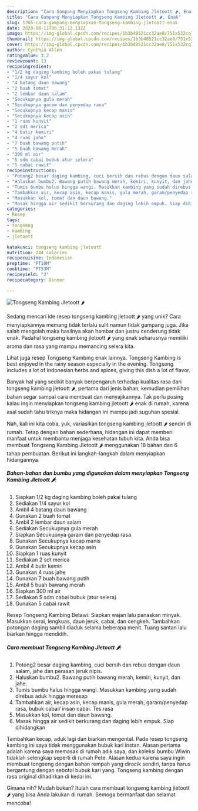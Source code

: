 ```yaml
---
description: "Cara Gampang Menyiapkan Tongseng Kambing Jletoott 🌶, Enak"
title: "Cara Gampang Menyiapkan Tongseng Kambing Jletoott 🌶, Enak"
slug: 1705-cara-gampang-menyiapkan-tongseng-kambing-jletoott-enak
date: 2020-08-11T06:31:12.132Z
image: https://img-global.cpcdn.com/recipes/1b3b48521cc32ae8/751x532cq70/tongseng-kambing-jletoott-🌶-foto-resep-utama.jpg
thumbnail: https://img-global.cpcdn.com/recipes/1b3b48521cc32ae8/751x532cq70/tongseng-kambing-jletoott-🌶-foto-resep-utama.jpg
cover: https://img-global.cpcdn.com/recipes/1b3b48521cc32ae8/751x532cq70/tongseng-kambing-jletoott-🌶-foto-resep-utama.jpg
author: Cynthia Allen
ratingvalue: 3.2
reviewcount: 13
recipeingredient:
- "1/2 kg daging kambing boleh pakai tulang"
- "1/4 sayur kol"
- "4 batang daun bawang"
- "2 buah tomat"
- "2 lembar daun salam"
- "Secukupnya gula merah"
- "Secukupnya garam dan penyedap rasa"
- "Secukupnya kecap manis"
- "Secukupnya kecap asin"
- "1 ruas kunyit"
- "2 sdt merica"
- "4 butir kemiri"
- "4 ruas jahe"
- "7 buah bawang putih"
- "5 buah bawang merah"
- "300 ml air"
- "5 sdm cabai bubuk atur selera"
- "5 cabai rawit"
recipeinstructions:
- "Potong2 besar daging kambing, cuci bersih dan rebus dengan daun salam, jahe dan perasan jeruk nipis."
- "Haluskan bumbu2. Bawang putih bawang merah, kemiri, kunyit, dan jahe."
- "Tumis bumbu halus hingga wangi. Masukkan kambing yang sudah direbus aduk hingga meresap"
- "Tambahkan air, kecap asin, kecap manis, gula merah, garam/penyedap rasa, bubuk cabai/ irisan cabai. Tes rasa"
- "Masukkan kol, tomat dan daun bawang."
- "Masak hingga air sedikit berkurang dan daging lebih empuk. Siap dihidangkan"
categories:
- Resep
tags:
- tongseng
- kambing
- jletoott

katakunci: tongseng kambing jletoott 
nutrition: 244 calories
recipecuisine: Indonesian
preptime: "PT10M"
cooktime: "PT53M"
recipeyield: "3"
recipecategory: Dinner

---
```



![Tongseng Kambing Jletoott 🌶](https://img-global.cpcdn.com/recipes/1b3b48521cc32ae8/751x532cq70/tongseng-kambing-jletoott-🌶-foto-resep-utama.jpg)

Sedang mencari ide resep tongseng kambing jletoott 🌶 yang unik? Cara menyiapkannya memang tidak terlalu sulit namun tidak gampang juga. Jika salah mengolah maka hasilnya akan hambar dan justru cenderung tidak enak. Padahal tongseng kambing jletoott 🌶 yang enak seharusnya memiliki aroma dan rasa yang mampu memancing selera kita.

Lihat juga resep Tongseng Kambing enak lainnya. Tongseng Kambing is best enjoyed in the rainy season especially in the evening. Tongseng includes a lot of indonesian herbs and spices, giving this dish a lot of flavor.

Banyak hal yang sedikit banyak berpengaruh terhadap kualitas rasa dari tongseng kambing jletoott 🌶, pertama dari jenis bahan, kemudian pemilihan bahan segar sampai cara membuat dan menyajikannya. Tak perlu pusing kalau ingin menyiapkan tongseng kambing jletoott 🌶 enak di rumah, karena asal sudah tahu triknya maka hidangan ini mampu jadi suguhan spesial.


Nah, kali ini kita coba, yuk, variasikan tongseng kambing jletoott 🌶 sendiri di rumah. Tetap dengan bahan sederhana, hidangan ini dapat memberi manfaat untuk membantu menjaga kesehatan tubuh kita. Anda bisa membuat Tongseng Kambing Jletoott 🌶 menggunakan 18 bahan dan 6 tahap pembuatan. Berikut ini langkah-langkah dalam menyiapkan hidangannya.

<!--inarticleads1-->

##### Bahan-bahan dan bumbu yang digunakan dalam menyiapkan Tongseng Kambing Jletoott 🌶:

1. Siapkan 1/2 kg daging kambing boleh pakai tulang
1. Sediakan 1/4 sayur kol
1. Ambil 4 batang daun bawang
1. Gunakan 2 buah tomat
1. Ambil 2 lembar daun salam
1. Sediakan Secukupnya gula merah
1. Siapkan Secukupnya garam dan penyedap rasa
1. Gunakan Secukupnya kecap manis
1. Gunakan Secukupnya kecap asin
1. Siapkan 1 ruas kunyit
1. Sediakan 2 sdt merica
1. Ambil 4 butir kemiri
1. Gunakan 4 ruas jahe
1. Gunakan 7 buah bawang putih
1. Ambil 5 buah bawang merah
1. Siapkan 300 ml air
1. Sediakan 5 sdm cabai bubuk (atur selera)
1. Gunakan 5 cabai rawit


Resep Tongseng Kambing Betawi: Siapkan wajan lalu panaskan minyak. Masukkan serai, lengkuas, daun jeruk, cabai, dan cengkeh. Tambahkan potongan daging sambil diaduk selama beberapa menit. Tuang santan lalu biarkan hingga mendidih. 

<!--inarticleads2-->

##### Cara membuat Tongseng Kambing Jletoott 🌶:

1. Potong2 besar daging kambing, cuci bersih dan rebus dengan daun salam, jahe dan perasan jeruk nipis.
1. Haluskan bumbu2. Bawang putih bawang merah, kemiri, kunyit, dan jahe.
1. Tumis bumbu halus hingga wangi. Masukkan kambing yang sudah direbus aduk hingga meresap
1. Tambahkan air, kecap asin, kecap manis, gula merah, garam/penyedap rasa, bubuk cabai/ irisan cabai. Tes rasa
1. Masukkan kol, tomat dan daun bawang.
1. Masak hingga air sedikit berkurang dan daging lebih empuk. Siap dihidangkan


Tambahkan kecap, aduk lagi dan biarkan mengental. Pada resep tongseng kambing ini saya tidak menggunakan bubuk kari instan. Alasan pertama adalah karena saya memasak di rumah adik saya, dan koleksi bumbu Wiwin tidaklah selengkap seperti di rumah Pete. Alasan kedua karena saya ingin membuat tongseng dengan bahan rempah yang diracik sendiri, tanpa harus bergantung dengan sebotol bubuk kari yang. Tongseng kambing dengan rasa original dihadirkan di kedai ini. 

Gimana nih? Mudah bukan? Itulah cara membuat tongseng kambing jletoott 🌶 yang bisa Anda lakukan di rumah. Semoga bermanfaat dan selamat mencoba!
